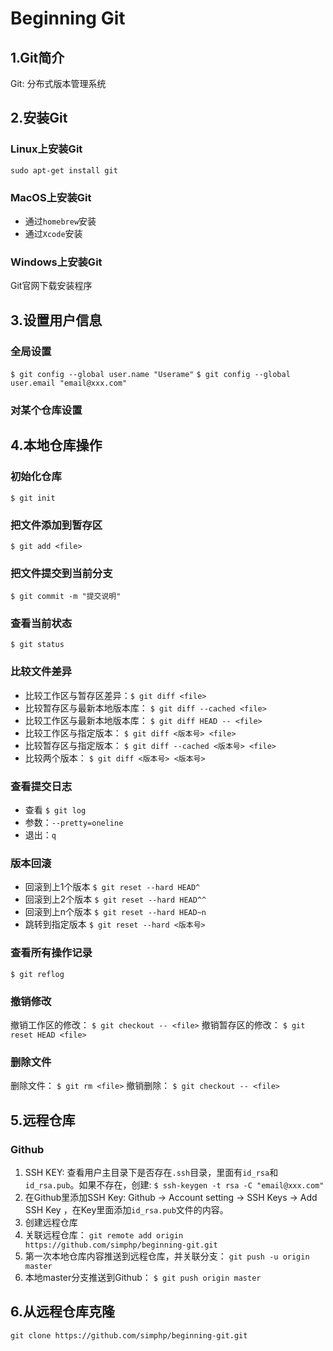 # Beginning Git

## 1.Git简介
Git: 分布式版本管理系统

## 2.安装Git

### Linux上安装Git
`sudo apt-get install git`

### MacOS上安装Git
* 通过`homebrew`安装
* 通过`Xcode`安装

### Windows上安装Git
Git官网下载安装程序

## 3.设置用户信息
### 全局设置
`$ git config --global user.name "Userame"`
`$ git config --global user.email "email@xxx.com"`
### 对某个仓库设置

## 4.本地仓库操作

### 初始化仓库
`$ git init`

### 把文件添加到暂存区
`$ git add <file>`

### 把文件提交到当前分支
`$ git commit -m "提交说明"`

### 查看当前状态
`$ git status`

### 比较文件差异
* 比较工作区与暂存区差异：`$ git diff <file>`
* 比较暂存区与最新本地版本库： `$ git diff --cached <file>`
* 比较工作区与最新本地版本库： `$ git diff HEAD -- <file>`
* 比较工作区与指定版本： `$ git diff <版本号> <file>`
* 比较暂存区与指定版本： `$ git diff --cached <版本号> <file>`
* 比较两个版本： `$ git diff <版本号> <版本号>`

### 查看提交日志
* 查看 `$ git log`
* 参数：`--pretty=oneline`
* 退出：`q`

### 版本回滚
* 回滚到上1个版本 `$ git reset --hard HEAD^`
* 回滚到上2个版本 `$ git reset --hard HEAD^^`
* 回滚到上n个版本 `$ git reset --hard HEAD~n`
* 跳转到指定版本 `$ git reset --hard <版本号>`

### 查看所有操作记录
`$ git reflog`

### 撤销修改
撤销工作区的修改： `$ git checkout -- <file>`
撤销暂存区的修改： `$ git reset HEAD <file>`

### 删除文件
删除文件： `$ git rm <file>`
撤销删除： `$ git checkout -- <file>`

## 5.远程仓库
### Github

1. SSH KEY: 查看用户主目录下是否存在`.ssh`目录，里面有`id_rsa`和`id_rsa.pub`。如果不存在，创建: `$ ssh-keygen -t rsa -C "email@xxx.com"`
2. 在Github里添加SSH Key: Github -> Account setting -> SSH Keys -> Add SSH Key ，在Key里面添加`id_rsa.pub`文件的内容。
3. 创建远程仓库
4. 关联远程仓库： `git remote add origin https://github.com/simphp/beginning-git.git`
5. 第一次本地仓库内容推送到远程仓库，并关联分支： `git push -u origin master`
6. 本地master分支推送到Github： `$ git push origin master`

## 6.从远程仓库克隆

`git clone https://github.com/simphp/beginning-git.git`